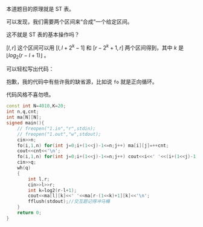 本道题目的原理就是 ST 表。

可以发现，我们需要两个区间来“合成”一个给定区间。

这不就是 ST 表的基本操作吗？

$[l,r]$ 这个区间可以用 $[l,l+2^k-1]$ 和 $[r-2^k+1,r]$ 两个区间得到，其中 $k$ 是 $\lfloor log_{2}(r-l+1) \rfloor$ 。

可以轻松写出代码：

抱歉，我的代码中有些许我的缺省源，比如说 ```fo``` 就是正向循环。

代码风格不喜勿喷。

```cpp
const int N=4010,K=20;
int n,q,cnt;
int ma[N][N];
signed main(){
    // freopen("1.in","r",stdin);
    // freopen("1.out","w",stdout);
    cin>>n;
    fo(i,1,n) for(int j=0;i+(1<<j)-1<=n;j++) ma[i][j]=++cnt; 
    cout<<cnt<<'\n';
    fo(i,1,n) for(int j=0;i+(1<<j)-1<=n;j++) cout<<i<<' '<<(i+(1<<j)-1)<<'\n';
    cin>>q;
    wh(q)
    {
        int l,r;
        cin>>l>>r;
        int k=log2(r-l+1);
        cout<<ma[l][k]<<' '<<ma[r-(1<<k)+1][k]<<'\n';
        fflush(stdout);//交互题记得冲马桶
    }
    return 0;
}
```

